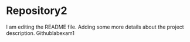 # Repository2
I am editing the README file. Adding some more details about the project description.
Githublabexam1
